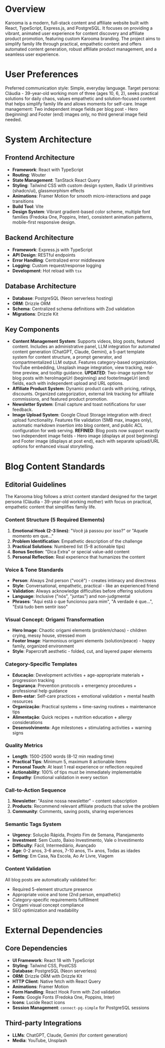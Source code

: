 # Overview
Karooma is a modern, full-stack content and affiliate website built with React, TypeScript, Express.js, and PostgreSQL. It focuses on providing a vibrant, animated user experience for content discovery and affiliate product promotion, featuring custom Karooma branding. The project aims to simplify family life through practical, empathetic content and offers automated content generation, robust affiliate product management, and a seamless user experience.

# User Preferences
Preferred communication style: Simple, everyday language.
Target persona: Cláudia - 39-year-old working mom of three (ages 10, 6, 2), seeks practical solutions for daily chaos, values empathetic and solution-focused content that helps simplify family life and allows moments for self-care.
Image management: Two independent image fields per blog post - Hero (beginning) and Footer (end) images only, no third general image field needed.

# System Architecture

## Frontend Architecture
- **Framework**: React with TypeScript
- **Routing**: Wouter
- **State Management**: TanStack React Query
- **Styling**: Tailwind CSS with custom design system, Radix UI primitives (shadcn/ui), glassmorphism effects
- **Animations**: Framer Motion for smooth micro-interactions and page transitions
- **Build Tool**: Vite
- **Design System**: Vibrant gradient-based color scheme, multiple font families (Fredoka One, Poppins, Inter), consistent animation patterns, mobile-first responsive design.

## Backend Architecture
- **Framework**: Express.js with TypeScript
- **API Design**: RESTful endpoints
- **Error Handling**: Centralized error middleware
- **Logging**: Custom request/response logging
- **Development**: Hot reload with `tsx`

## Database Architecture
- **Database**: PostgreSQL (Neon serverless hosting)
- **ORM**: Drizzle ORM
- **Schema**: Centralized schema definitions with Zod validation
- **Migrations**: Drizzle Kit

## Key Components
- **Content Management System**: Supports videos, blog posts, featured content. Includes an administrative panel, LLM integration for automated content generation (ChatGPT, Claude, Gemini), a 5-part template system for content structure, a prompt generator, and compartmentalized LLM output. Features category-based organization, YouTube embedding, Unsplash image integration, view tracking, real-time preview, and tooltip guidance. **UPDATED**: Two-image system for blog posts with heroImageUrl (beginning) and footerImageUrl (end) fields, each with independent upload and URL options.
- **Affiliate Product System**: Dynamic product cards with pricing, ratings, discounts. Organized categorization, external link tracking for affiliate commissions, and featured product promotion.
- **Newsletter System**: Email capture and toast notifications for user feedback.
- **Image Upload System**: Google Cloud Storage integration with direct upload functionality. Features file validation (5MB max, images only), automatic markdown insertion into blog content, and public ACL configuration for web serving. **REFINED**: Blog posts now support exactly two independent image fields - Hero image (displays at post beginning) and Footer image (displays at post end), each with separate upload/URL options for enhanced visual storytelling.

# Blog Content Standards

## Editorial Guidelines
The Karooma blog follows a strict content standard designed for the target persona (Cláudia - 39-year-old working mother) with focus on practical, empathetic content that simplifies family life.

### Content Structure (5 Required Elements)
1. **Emotional Hook (2-3 lines)**: "Você já passou por isso?" or "Aquele momento em que..."
2. **Problem Identification**: Empathetic description of the challenge
3. **Practical Solutions**: Numbered list (5-8 actionable tips)
4. **Bonus Section**: "Dica Extra" or special value-add content
5. **Personal Reflection**: Real experience that humanizes the content

### Voice & Tone Standards
- **Person**: Always 2nd person ("você") - creates intimacy and directness
- **Style**: Conversational, empathetic, practical - like an experienced friend
- **Validation**: Always acknowledge difficulties before offering solutions
- **Language**: Inclusive ("nós", "juntas") and non-judgmental
- **Phrases**: "Aqui está o que funcionou para mim", "A verdade é que...", "Está tudo bem sentir isso"

### Visual Concept: Origami Transformation
- **Hero Image**: Chaotic origami elements (problem/chaos) - children crying, messy house, stressed mom
- **Footer Image**: Harmonious origami elements (solution/peace) - happy family, organized environment
- **Style**: Papercraft aesthetic - folded, cut, and layered paper elements

### Category-Specific Templates
- **Educação**: Development activities + age-appropriate materials + progression tracking
- **Segurança**: Prevention protocols + emergency procedures + professional help guidance
- **Bem-estar**: Self-care practices + emotional validation + mental health resources  
- **Organização**: Practical systems + time-saving routines + maintenance tips
- **Alimentação**: Quick recipes + nutrition education + allergy considerations
- **Desenvolvimento**: Age milestones + stimulating activities + warning signs

### Quality Metrics
- **Length**: 1500-2500 words (8-12 min reading time)
- **Practical Tips**: Minimum 5, maximum 8 actionable items
- **Personal Touch**: At least 1 real experience or reflection required
- **Actionability**: 100% of tips must be immediately implementable
- **Empathy**: Emotional validation in every section

### Call-to-Action Sequence
1. **Newsletter**: "Assine nossa newsletter" - content subscription
2. **Products**: Recommend relevant affiliate products that solve the problem
3. **Community**: Comments, saving posts, sharing experiences

### Semantic Tags System
- **Urgency**: Solução Rápida, Projeto Fim de Semana, Planejamento
- **Investment**: Sem Custo, Baixo Investimento, Vale o Investimento  
- **Difficulty**: Fácil, Intermediário, Avançado
- **Age**: 0-2 anos, 3-6 anos, 7-10 anos, 11+ anos, Todas as idades
- **Setting**: Em Casa, Na Escola, Ao Ar Livre, Viagem

### Content Validation
All blog posts are automatically validated for:
- Required 5-element structure presence
- Appropriate voice and tone (2nd person, empathetic)
- Category-specific requirements fulfillment
- Origami visual concept compliance
- SEO optimization and readability

# External Dependencies

## Core Dependencies
- **UI Framework**: React 18 with TypeScript
- **Styling**: Tailwind CSS, PostCSS
- **Database**: PostgreSQL (Neon serverless)
- **ORM**: Drizzle ORM with Drizzle Kit
- **HTTP Client**: Native fetch with React Query
- **Animations**: Framer Motion
- **Form Handling**: React Hook Form with Zod validation
- **Fonts**: Google Fonts (Fredoka One, Poppins, Inter)
- **Icons**: Lucide React icons
- **Session Management**: `connect-pg-simple` for PostgreSQL sessions

## Third-party Integrations
- **LLMs**: ChatGPT, Claude, Gemini (for content generation)
- **Media**: YouTube, Unsplash